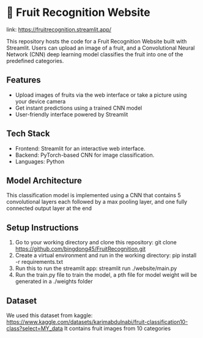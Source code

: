 # 🍎 Fruit Recognition Website
link: https://fruitrecognition.streamlit.app/

This repository hosts the code for a Fruit Recognition Website built with Streamlit. Users can upload an image of a fruit, and a Convolutional Neural Network (CNN) deep learning model classifies the fruit into one of the predefined categories.

## Features
* Upload images of fruits via the web interface or take a picture using your device camera
* Get instant predictions using a trained CNN model
* User-friendly interface powered by Streamlit

## Tech Stack
* Frontend: Streamlit for an interactive web interface.
* Backend: PyTorch-based CNN for image classification.
* Languages: Python

## Model Architecture
This classification model is implemented using a CNN that contains 5 convolutional layers each followed by a max pooling layer, and one fully connected output layer at the end

## Setup Instructions
1. Go to your working directory and clone this repository: git clone https://github.com/bingdong45/FruitRecognition.git
2. Create a virtual environment and run in the working directory: pip install -r requirements.txt 
3. Run this to run the streamlit app: streamlit run ./website/main.py
4. Run the train.py file to train the model, a pth file for model weight will be generated in a ./weights folder

## Dataset
We used this dataset from kaggle: https://www.kaggle.com/datasets/karimabdulnabi/fruit-classification10-class?select=MY_data
It contains fruit images from 10 categories
